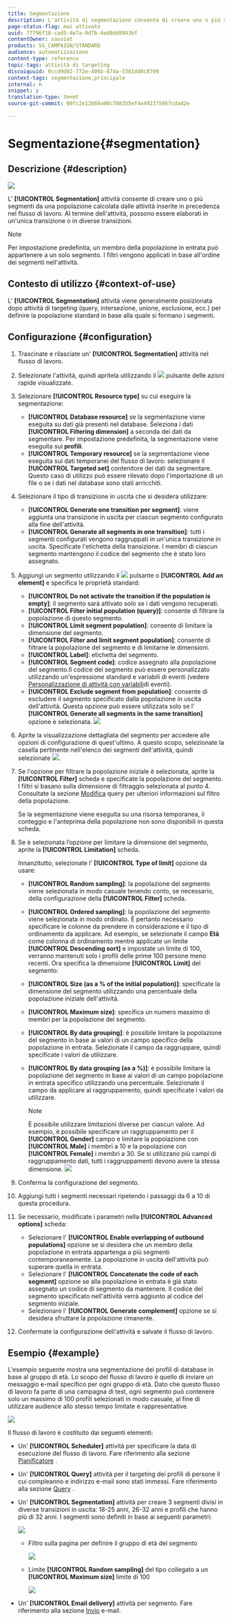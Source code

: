 ```yaml
---
title: Segmentazione
description: L'attività di segmentazione consente di creare uno o più segmenti da una popolazione calcolata dalle attività inserite in precedenza nel flusso di lavoro.
page-status-flag: mai attivato
uuid: 77796f18-cad5-4e7a-9d7b-4ed0dd8943bf
contentOwner: sauviat
products: SG_CAMPAIGN/STANDARD
audience: automatizzazione
content-type: reference
topic-tags: attività di targeting
discoiquuid: 0ccd9d02-772e-406b-874a-5381dd0c8709
context-tags: segmentazione,principale
internal: n
snippet: y
translation-type: tm+mt
source-git-commit: 00fc2e12669a00c788355ef4e492375957cdad2e

---
```



# Segmentazione{#segmentation}

## Descrizione {#description}

![](assets/segmentation.png)

L' **[!UICONTROL Segmentation]** attività consente di creare uno o più segmenti da una popolazione calcolata dalle attività inserite in precedenza nel flusso di lavoro. Al termine dell'attività, possono essere elaborati in un'unica transizione o in diverse transizioni.

>[!NOTE]
>
>Per impostazione predefinita, un membro della popolazione in entrata può appartenere a un solo segmento. I filtri vengono applicati in base all'ordine dei segmenti nell'attività.

## Contesto di utilizzo {#context-of-use}

L' **[!UICONTROL Segmentation]** attività viene generalmente posizionata dopo attività di targeting (query, intersezione, unione, esclusione, ecc.) per definire la popolazione standard in base alla quale si formano i segmenti.

## Configurazione {#configuration}

1. Trascinate e rilasciate un' **[!UICONTROL Segmentation]** attività nel flusso di lavoro.
1. Selezionate l'attività, quindi apritela utilizzando il ![](assets/edit_darkgrey-24px.png) pulsante delle azioni rapide visualizzate.
1. Selezionare **[!UICONTROL Resource type]** su cui eseguire la segmentazione:

   * **[!UICONTROL Database resource]** se la segmentazione viene eseguita su dati già presenti nel database. Seleziona i dati **[!UICONTROL Filtering dimension]** a seconda dei dati da segmentare. Per impostazione predefinita, la segmentazione viene eseguita sui **profili**.
   * **[!UICONTROL Temporary resource]** se la segmentazione viene eseguita sui dati temporanei del flusso di lavoro: selezionare il **[!UICONTROL Targeted set]** contenitore dei dati da segmentare. Questo caso di utilizzo può essere rilevato dopo l'importazione di un file o se i dati nel database sono stati arricchiti.

1. Selezionare il tipo di transizione in uscita che si desidera utilizzare:

   * **[!UICONTROL Generate one transition per segment]**: viene aggiunta una transizione in uscita per ciascun segmento configurato alla fine dell'attività.
   * **[!UICONTROL Generate all segments in one transition]**: tutti i segmenti configurati vengono raggruppati in un'unica transizione in uscita. Specificate l'etichetta della transizione. I membri di ciascun segmento mantengono il codice del segmento che è stato loro assegnato.

1. Aggiungi un segmento utilizzando il ![](assets/add_darkgrey-24px.png) pulsante o **[!UICONTROL Add an element]** e specifica le proprietà standard:

   * **[!UICONTROL Do not activate the transition if the population is empty]**: il segmento sarà attivato solo se i dati vengono recuperati.
   * **[!UICONTROL Filter initial population (query)]**: consente di filtrare la popolazione di questo segmento.
   * **[!UICONTROL Limit segment population]**: consente di limitare la dimensione del segmento.
   * **[!UICONTROL Filter and limit segment population]**: consente di filtrare la popolazione del segmento e di limitarne le dimensioni.
   * **[!UICONTROL Label]**: etichetta del segmento.
   * **[!UICONTROL Segment code]**: codice assegnato alla popolazione del segmento.Il codice del segmento può essere personalizzato utilizzando un'espressione standard e variabili di eventi (vedere [Personalizzazione di attività con variabili](../../automating/using/calling-a-workflow-with-external-parameters.md#customizing-activities-with-events-variables)di eventi).
   * **[!UICONTROL Exclude segment from population]**: consente di escludere il segmento specificato dalla popolazione in uscita dell'attività. Questa opzione può essere utilizzata solo se l’ **[!UICONTROL Generate all segments in the same transition]** opzione è selezionata.
   ![](assets/wkf_segment_new_segment.png)

1. Aprite la visualizzazione dettagliata del segmento per accedere alle opzioni di configurazione di quest'ultimo. A questo scopo, selezionate la casella pertinente nell'elenco dei segmenti dell'attività, quindi selezionate ![](assets/wkf_segment_parameters_24px.png).
1. Se l'opzione per filtrare la popolazione iniziale è selezionata, aprite la **[!UICONTROL Filter]** scheda e specificate la popolazione del segmento. I filtri si basano sulla dimensione di filtraggio selezionata al punto 4. Consultate la sezione [Modifica](../../automating/using/editing-queries.md) query per ulteriori informazioni sul filtro della popolazione.

   Se la segmentazione viene eseguita su una risorsa temporanea, il conteggio e l'anteprima della popolazione non sono disponibili in questa scheda.

1. Se è selezionata l’opzione per limitare la dimensione del segmento, aprite la **[!UICONTROL Limitation]** scheda.

   Innanzitutto, selezionate l’ **[!UICONTROL Type of limit]** opzione da usare:

   * **[!UICONTROL Random sampling]**: la popolazione del segmento viene selezionata in modo casuale tenendo conto, se necessario, della configurazione della **[!UICONTROL Filter]** scheda.
   * **[!UICONTROL Ordered sampling]**: la popolazione del segmento viene selezionata in modo ordinato. È pertanto necessario specificare le colonne da prendere in considerazione e il tipo di ordinamento da applicare. Ad esempio, se selezionate il campo **Età** come colonna di ordinamento mentre applicate un limite **[!UICONTROL Descending sort]** e impostate un limite di 100, verranno mantenuti solo i profili delle prime 100 persone meno recenti.
   Ora specifica la dimensione **[!UICONTROL Limit]** del segmento:

   * **[!UICONTROL Size (as a % of the initial population)]**: specificate la dimensione del segmento utilizzando una percentuale della popolazione iniziale dell'attività.
   * **[!UICONTROL Maximum size]**: specifica un numero massimo di membri per la popolazione del segmento.
   * **[!UICONTROL By data grouping]**: è possibile limitare la popolazione del segmento in base ai valori di un campo specifico della popolazione in entrata. Selezionate il campo da raggruppare, quindi specificate i valori da utilizzare.
   * **[!UICONTROL By data grouping (as a %)]**: è possibile limitare la popolazione del segmento in base ai valori di un campo popolazione in entrata specifico utilizzando una percentuale. Selezionate il campo da applicare al raggruppamento, quindi specificate i valori da utilizzare.

      >[!NOTE]
      >
      >È possibile utilizzare limitazioni diverse per ciascun valore. Ad esempio, è possibile specificare un raggruppamento per il **[!UICONTROL Gender]** campo e limitare la popolazione con **[!UICONTROL Male]** i membri a 10 e la popolazione con **[!UICONTROL Female]** i membri a 30. Se si utilizzano più campi di raggruppamento dati, tutti i raggruppamenti devono avere la stessa dimensione.
   ![](assets/wkf_segment_limit_by_grouping.png)

1. Conferma la configurazione del segmento.
1. Aggiungi tutti i segmenti necessari ripetendo i passaggi da 6 a 10 di questa procedura.
1. Se necessario, modificate i parametri nella **[!UICONTROL Advanced options]** scheda:

   * Selezionare l' **[!UICONTROL Enable overlapping of outbound populations]** opzione se si desidera che un membro della popolazione in entrata appartenga a più segmenti contemporaneamente. La popolazione in uscita dell'attività può superare quella in entrata.
   * Selezionare l' **[!UICONTROL Concatenate the code of each segment]** opzione se alla popolazione in entrata è già stato assegnato un codice di segmento da mantenere. Il codice del segmento specificato nell'attività verrà aggiunto al codice del segmento iniziale.
   * Selezionare l' **[!UICONTROL Generate complement]** opzione se si desidera sfruttare la popolazione rimanente.

1. Confermate la configurazione dell'attività e salvate il flusso di lavoro.

## Esempio {#example}

L'esempio seguente mostra una segmentazione dei profili di database in base al gruppo di età. Lo scopo del flusso di lavoro è quello di inviare un messaggio e-mail specifico per ogni gruppo di età. Dato che questo flusso di lavoro fa parte di una campagna di test, ogni segmento può contenere solo un massimo di 100 profili selezionati in modo casuale, al fine di utilizzare audience allo stesso tempo limitate e rappresentative.

![](assets/wkf_segment_example_4.png)

Il flusso di lavoro è costituito dai seguenti elementi:

* Un' **[!UICONTROL Scheduler]** attività per specificare la data di esecuzione del flusso di lavoro. Fare riferimento alla sezione [Pianificatore](../../automating/using/scheduler.md) .
* Un' **[!UICONTROL Query]** attività per il targeting dei profili di persone il cui compleanno e indirizzo e-mail sono stati immessi. Fare riferimento alla sezione [Query](../../automating/using/query.md) .
* Un' **[!UICONTROL Segmentation]** attività per creare 3 segmenti divisi in diverse transizioni in uscita: 18-25 anni, 26-32 anni e profili che hanno più di 32 anni. I segmenti sono definiti in base ai seguenti parametri:

   ![](assets/wkf_segment_example_3.png)

   * Filtro sulla pagina per definire il gruppo di età del segmento

      ![](assets/wkf_segment_new_segment.png)

   * Limite **[!UICONTROL Random sampling]** del tipo collegato a un **[!UICONTROL Maximum size]** limite di 100

      ![](assets/wkf_segment_example_1.png)

* Un' **[!UICONTROL Email delivery]** attività per segmento. Fare riferimento alla sezione [Invio](../../automating/using/email-delivery.md) e-mail.

